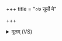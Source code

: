 +++
title = "०७ सूर्यो मे"

+++
<details><summary>मूलम् (VS)</summary>

सूर्यो॑ मे॒ चक्षु॒र्वातः॑ प्रा॒णो॒३॒॑न्तरि॑क्षमा॒त्मा पृ॑थि॒वी शरी॑रम्। अ॒स्तृ॒तो नामा॒हम॒यम॑स्मि॒ स आ॒त्मानं॒ नि द॑धे॒ द्यावा॑पृथि॒वीभ्यां॑ गोपी॒थाय॑ ॥
</details>